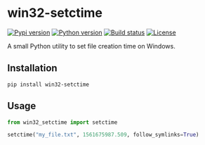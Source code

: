 # win32-setctime

[![Pypi version](https://img.shields.io/pypi/v/win32-setctime.svg)](https://pypi.python.org/pypi/win32-setctime) [![Python version](https://img.shields.io/badge/python-3.5%2B-blue.svg)](https://pypi.python.org/pypi/win32-setctime) [![Build status](https://img.shields.io/github/workflow/status/Delgan/win32-setctime/Tests/master)](https://github.com/Delgan/win32-setctime/actions/workflows/tests.yml?query=branch:master) [![License](https://img.shields.io/github/license/delgan/win32-setctime.svg)](https://github.com/Delgan/win32-setctime/blob/master/LICENSE)

A small Python utility to set file creation time on Windows.


## Installation

```shell
pip install win32-setctime
```

## Usage

```python
from win32_setctime import setctime

setctime("my_file.txt", 1561675987.509, follow_symlinks=True)
```
